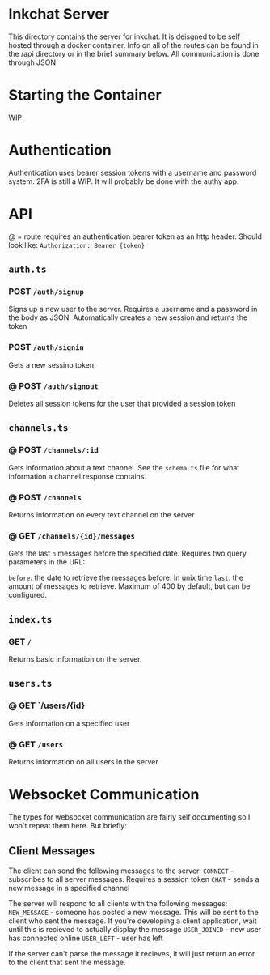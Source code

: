 # Inkchat Server

This directory contains the server for inkchat. It is deisgned to be self hosted through a docker container. Info on all of the routes can be found in the /api directory or in the brief summary below. All communication is done through JSON

# Starting the Container
WIP


# Authentication
Authentication uses bearer session tokens with a username and password system. 2FA is still a WIP. It will probably be done with the authy app.

# API
@ = route requires an authentication bearer token as an http header. Should look like:
`Authorization: Bearer {token}`

## `auth.ts`

### POST `/auth/signup`
Signs up a new user to the server. Requires a username and a password in the body as JSON. Automatically creates a new session and returns the token

### POST `/auth/signin`
Gets a new sessino token 

### @ POST `/auth/signout`
Deletes all session tokens for the user that provided a session token


## `channels.ts`

### @ POST `/channels/:id`
Gets information about a text channel. See the `schema.ts` file for what information a channel response contains.

### @ POST `/channels`
Returns information on every text channel on the server

### @ GET `/channels/{id}/messages`
Gets the last `n` messages before the specified date. Requires two query parameters in the URL:

`before`: the date to retrieve the messages before. In unix time
`last`: the amount of messages to retrieve. Maximum of 400 by default, but can be configured.

## `index.ts`

### GET `/`
Returns basic information on the server.


## `users.ts`

### @ GET `/users/{id}
Gets information on a specified user

### @ GET `/users`
Returns information on all users in the server

# Websocket Communication
The types for websocket communication are fairly self documenting so I won't repeat them here. But briefly:

## Client Messages
The client can send the following messages to the server:
`CONNECT` - subscribes to all server messages. Requires a session token
`CHAT` - sends a new message in a specified channel

The server will respond to all clients with the following messages:
`NEW_MESSAGE` - someone has posted a new message. This will be sent to the client who sent the message. If you're developing a client application, wait until this is recieved to actually display the message
`USER_JOINED` - new user has connected online
`USER_LEFT` - user has left


If the server can't parse the message it recieves, it will just return an error to the client that sent the message.
